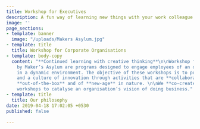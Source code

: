 ```yaml
---
title: Workshop for Executives
description: A fun way of learning new things with your work colleague
image: ''
page_sections:
- template: banner
  image: "/uploads/Makers Asylum.jpg"
- template: title
  title: Workshop for Corporate Organisations
- template: body-copy
  content: "**Continued learning with creative thinking**\n\nWorkshop for Executives
    by Maker’s Asylum are programs designed to engage employees of an organisation
    in a dynamic environment. The objective of these workshops is to promote teamwork
    and a culture of innovation through activities that are **collaborative**, **challenging**,
    **out-of-the-box** and of **new-age** in nature. \n\nWe **co-create** and **organise**
    workshops to catalyse an organisation’s vision of doing business."
- template: title
  title: Our philosophy
date: 2019-04-18 17:02:05 +0530
published: false

---
```

